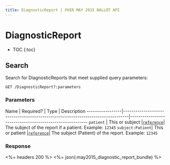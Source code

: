 ```yaml
---
title: DiagnosticReport | FHIR MAY 2015 BALLOT API
---
```


# DiagnosticReport

* TOC
{:toc}

## Search

Search for DiagnosticReports that meet supplied query parameters:

    GET /DiagnosticReport?:parameters

### Parameters

 Name            | Required? | Type                                                               | Description
-----------------|--------------------------------------------------------------------------------|---------------------------------------------------------
`patient`        | This or subject |[`reference`](http://www.hl7.org/FHIR/2015May/search.html#reference)| The subject of the report if a patient. Example: `12345`
`subject:Patient`| This or patient |[`reference`](http://www.hl7.org/FHIR/2015May/search.html#reference)| The subject (Patient) of the report. Example: `12345`

### Response

<%= headers 200 %>
<%= json(:may2015_diagnostic_report_bundle) %>
